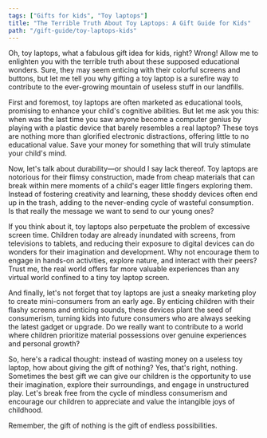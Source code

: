 ```yaml
---
tags: ["Gifts for kids", "Toy laptops"]
title: "The Terrible Truth About Toy Laptops: A Gift Guide for Kids"
path: "/gift-guide/toy-laptops-kids"
---
```


Oh, toy laptops, what a fabulous gift idea for kids, right? Wrong! Allow me to enlighten you with the terrible truth about these supposed educational wonders. Sure, they may seem enticing with their colorful screens and buttons, but let me tell you why gifting a toy laptop is a surefire way to contribute to the ever-growing mountain of useless stuff in our landfills.

First and foremost, toy laptops are often marketed as educational tools, promising to enhance your child's cognitive abilities. But let me ask you this: when was the last time you saw anyone become a computer genius by playing with a plastic device that barely resembles a real laptop? These toys are nothing more than glorified electronic distractions, offering little to no educational value. Save your money for something that will truly stimulate your child's mind.

Now, let's talk about durability—or should I say lack thereof. Toy laptops are notorious for their flimsy construction, made from cheap materials that can break within mere moments of a child's eager little fingers exploring them. Instead of fostering creativity and learning, these shoddy devices often end up in the trash, adding to the never-ending cycle of wasteful consumption. Is that really the message we want to send to our young ones?

If you think about it, toy laptops also perpetuate the problem of excessive screen time. Children today are already inundated with screens, from televisions to tablets, and reducing their exposure to digital devices can do wonders for their imagination and development. Why not encourage them to engage in hands-on activities, explore nature, and interact with their peers? Trust me, the real world offers far more valuable experiences than any virtual world confined to a tiny toy laptop screen.

And finally, let's not forget that toy laptops are just a sneaky marketing ploy to create mini-consumers from an early age. By enticing children with their flashy screens and enticing sounds, these devices plant the seed of consumerism, turning kids into future consumers who are always seeking the latest gadget or upgrade. Do we really want to contribute to a world where children prioritize material possessions over genuine experiences and personal growth?

So, here's a radical thought: instead of wasting money on a useless toy laptop, how about giving the gift of nothing? Yes, that's right, nothing. Sometimes the best gift we can give our children is the opportunity to use their imagination, explore their surroundings, and engage in unstructured play. Let's break free from the cycle of mindless consumerism and encourage our children to appreciate and value the intangible joys of childhood.

Remember, the gift of nothing is the gift of endless possibilities.